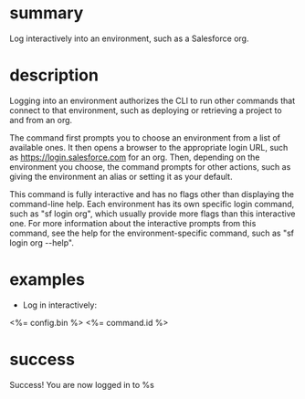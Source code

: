 # summary
  
Log interactively into an environment, such as a Salesforce org.

# description

Logging into an environment authorizes the CLI to run other commands that connect to that environment, such as deploying or retrieving a project to and from an org.

The command first prompts you to choose an environment from a list of available ones. It then opens a browser to the appropriate login URL, such as https://login.salesforce.com for an org. Then, depending on the environment you choose, the command prompts for other actions, such as giving the environment an alias or setting it as your default.

This command is fully interactive and has no flags other than displaying the command-line help. Each environment has its own specific login command, such as "sf login org", which usually provide more flags than this interactive one. For more information about the interactive prompts from this command, see the help for the environment-specific command, such as "sf login org --help".

# examples

- Log in interactively:

 <%= config.bin %> <%= command.id %>

# success

Success! You are now logged in to %s
